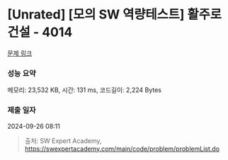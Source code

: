 # [Unrated] [모의 SW 역량테스트] 활주로 건설 - 4014 

[문제 링크](https://swexpertacademy.com/main/code/problem/problemDetail.do?contestProbId=AWIeW7FakkUDFAVH) 

### 성능 요약

메모리: 23,532 KB, 시간: 131 ms, 코드길이: 2,224 Bytes

### 제출 일자

2024-09-26 08:11



> 출처: SW Expert Academy, https://swexpertacademy.com/main/code/problem/problemList.do
